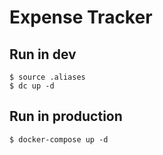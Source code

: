 # Expense Tracker

## Run in dev
```
$ source .aliases
$ dc up -d
```

## Run in production
```
$ docker-compose up -d
```